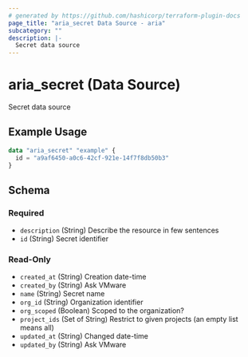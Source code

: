 ```yaml
---
# generated by https://github.com/hashicorp/terraform-plugin-docs
page_title: "aria_secret Data Source - aria"
subcategory: ""
description: |-
  Secret data source
---
```


# aria_secret (Data Source)

Secret data source

## Example Usage

```terraform
data "aria_secret" "example" {
  id = "a9af6450-a0c6-42cf-921e-14f7f8db50b3"
}
```

<!-- schema generated by tfplugindocs -->
## Schema

### Required

- `description` (String) Describe the resource in few sentences
- `id` (String) Secret identifier

### Read-Only

- `created_at` (String) Creation date-time
- `created_by` (String) Ask VMware
- `name` (String) Secret name
- `org_id` (String) Organization identifier
- `org_scoped` (Boolean) Scoped to the organization?
- `project_ids` (Set of String) Restrict to given projects (an empty list means all)
- `updated_at` (String) Changed date-time
- `updated_by` (String) Ask VMware
